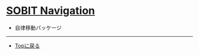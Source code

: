 # [SOBIT Navigation](/sobit_navigation) 
- 自律移動パッケージ 


---

- [Topに戻る](https://gitlab.com/TeamSOBITS/sobit_navigation_stack#sobit-navigation-stack)

